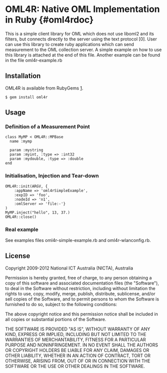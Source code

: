 OML4R: Native OML Implementation in Ruby			{#oml4rdoc}
========================================

This is a simple client library for OML which does not use liboml2 and its
filters, but connects directly to the server using the text protocol [0].
User can use this library to create ruby applications which can send
measurement to the OML collection server. A simple example on how to use
this library is attached at the end of this file. Another example can be
found in the file oml4r-example.rb

Installation
------------

OML4R is available from RubyGems [1].

    $ gem install oml4r


Usage
-----

### Definition of a Measurement Point

    class MyMP < OML4R::MPBase
      name :mymp
    
      param :mystring
      param :myint, :type => :int32
      param :mydouble, :type => :double
    end

### Initialisation, Injection and Tear-down

    OML4R::init(ARGV, {
    	:appName => 'oml4rSimpleExample',
    	:expID => 'foo',
    	:nodeId => 'n1',
    	:omlServer => 'file:-'}
    )
    MyMP.inject("hello", 13, 37.)
    OML4R::close()

### Real example

See examples files oml4r-simple-example.rb and oml4r-wlanconfig.rb.


License
-------

Copyright 2009-2012 National ICT Australia (NICTA), Australia

Permission is hereby granted, free of charge, to any person obtaining a copy
of this software and associated documentation files (the "Software"), to deal
in the Software without restriction, including without limitation the rights
to use, copy, modify, merge, publish, distribute, sublicense, and/or sell
copies of the Software, and to permit persons to whom the Software is
furnished to do so, subject to the following conditions:

The above copyright notice and this permission notice shall be included in
all copies or substantial portions of the Software.

THE SOFTWARE IS PROVIDED "AS IS", WITHOUT WARRANTY OF ANY KIND, EXPRESS OR
IMPLIED, INCLUDING BUT NOT LIMITED TO THE WARRANTIES OF MERCHANTABILITY,
FITNESS FOR A PARTICULAR PURPOSE AND NONINFRINGEMENT.  IN NO EVENT SHALL THE
AUTHORS OR COPYRIGHT HOLDERS BE LIABLE FOR ANY CLAIM, DAMAGES OR OTHER
LIABILITY, WHETHER IN AN ACTION OF CONTRACT, TORT OR OTHERWISE, ARISING FROM,
OUT OF OR IN CONNECTION WITH THE SOFTWARE OR THE USE OR OTHER DEALINGS IN
THE SOFTWARE.

[1]: http://oml.mytestbed.net/projects/oml/wiki/Description_of_Text_protocol
[2]: https://rubygems.org/gems/oml4r
